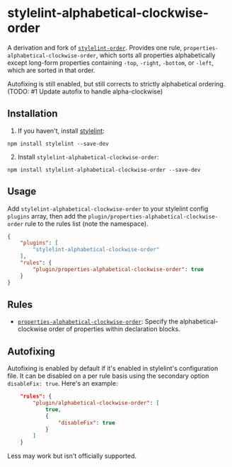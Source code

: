 # stylelint-alphabetical-clockwise-order

A derivation and fork of [`stylelint-order`](https://github.com/hudochenkov/stylelint-order). Provides one rule, `properties-alphabetical-clockwise-order`, which sorts all properties alphabetically except long-form properties containing `-top`, `-right`, `-bottom`, or `-left`, which are sorted in that order.

Autofixing is still enabled, but still corrects to strictly alphabetical ordering. (TODO: #1 Update autofix to handle alpha-clockwise)

## Installation

1. If you haven't, install [stylelint]:

```
npm install stylelint --save-dev
```

2.  Install `stylelint-alphabetical-clockwise-order`:

```
npm install stylelint-alphabetical-clockwise-order --save-dev
```

## Usage

Add `stylelint-alphabetical-clockwise-order` to your stylelint config `plugins` array, then add the `plugin/properties-alphabetical-clockwise-order` rule to the rules list (note the namespace).

```json
{
	"plugins": [
		"stylelint-alphabetical-clockwise-order"
	],
	"rules": {
		"plugin/properties-alphabetical-clockwise-order": true
	}
}
```

## Rules

* [`properties-alphabetical-clockwise-order`](./rules/properties-alphabetical-clockwise-order/README.md): Specify the alphabetical-clockwise order of properties within declaration blocks.

## Autofixing

Autofixing is enabled by default if it's enabled in stylelint's configuration file. It can be disabled on a per rule basis using the secondary option `disableFix: true`. Here's an example:

```json
	"rules": {
		"plugin/alphabetical-clockwise-order": [
			true,
			{
				"disableFix": true
			}
		]
	}
```

Less may work but isn't officially supported.

[npm]: https://www.npmjs.com/package/stylelint-alphabetical-clockwise-order
[stylelint]: https://stylelint.io/
[postcss-sorting]: https://github.com/hudochenkov/postcss-sorting
